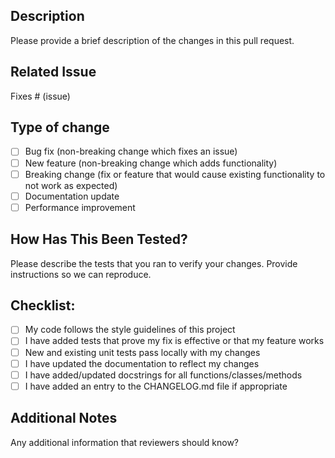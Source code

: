 ## Description
Please provide a brief description of the changes in this pull request.

## Related Issue
Fixes # (issue)

## Type of change
- [ ] Bug fix (non-breaking change which fixes an issue)
- [ ] New feature (non-breaking change which adds functionality)
- [ ] Breaking change (fix or feature that would cause existing functionality to not work as expected)
- [ ] Documentation update
- [ ] Performance improvement

## How Has This Been Tested?
Please describe the tests that you ran to verify your changes. Provide instructions so we can reproduce.

## Checklist:
- [ ] My code follows the style guidelines of this project
- [ ] I have added tests that prove my fix is effective or that my feature works
- [ ] New and existing unit tests pass locally with my changes
- [ ] I have updated the documentation to reflect my changes
- [ ] I have added/updated docstrings for all functions/classes/methods
- [ ] I have added an entry to the CHANGELOG.md file if appropriate

## Additional Notes
Any additional information that reviewers should know?
